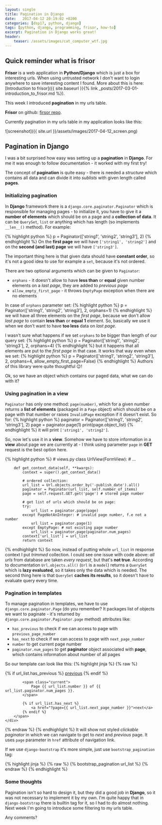 ```yaml
---
layout: single
title: Pagination in Django
date:   2017-04-12 20:19:02 +0200
categories: [dsp17, python, django]
tags: [python, django, programming, frisor, how-to]
excerpt: Pagination in Django works great!
header:
    teaser: /assets/images/cat_computer_wtf.jpg
---
```

## Quick reminder what is **frisor**

**Frisor** is a web application in **Python/Django** which is just a box for interesting urls. When using untrusted network
I don't want to login anywhere to save interesting content I found. More about this is here:
[Introduction to frisor]({{ site.baseurl }}{% link _posts/2017-03-01-introduction_to_frisor.md %}).

This week I introduced **pagination** in my urls table.

**Frisor** on github: [firsor repo](https://github.com/vevurka/frisor).

Currently pagination in my urls table in my application looks like this:

![screenshot]({{ site.url }}/assets/images/2017-04-12_screen.png)



## Pagination in **Django**

I was a bit surprised how easy was setting up a **pagination** in **Django**. For me it was
enough to follow documentation - it worked with my first try!

The concept of **pagination** is quite easy - there is needed a *structure* which contains
all data and can divide it into *sublists* with given length called **pages**.

### Initializing pagination

In **Django** framework there is a `django.core.paginator.Paginator` which is responsible for managing pages - to
initialize it, you have to give it a **number of elements** which should be on a page
and a **collection of data**. It can be `QuerySet`, `list` or anything which has length (so implements `__len__()` method). For example:

{% highlight python %}
    p = Paginator(['string1', 'string2', 'string3'], 2)
{% endhighlight %}
On the **first page** we will have `['string1', 'string2']` and on the **second (and last) page** we will have
`['string3']`.

The important thing here is that given data should have **constant order**, so it's not a good idea to use for example a
`set`, because it's not ordered.

There are two optional arguments which can be given to `Paginator`:

* `orphans` - it doesn't allow to have **less than** or **equal**
    given number elements on a *last page*, they are added to *previous page*
* `allow_empty_first_page` - it throws `EmptyPage` exception when there are no elements

In case of `orphans` parameter set:
{% highlight python %}
    p = Paginator(['string1', 'string2', 'string3'], 2, orphans=1)
{% endhighlight %}
we will have all three elements on the *first page*, because we don't allow *last page* to contain **less than**
or **equal** **1** element. So, basically we use it when we don't want to have **too less** data on *last page*.

I wasn't sure what happens if we set `orphans` to be bigger than length of our query set:
{% highlight python %}
    p = Paginator(['string1', 'string2', 'string3'], 2, orphans=4)
{% endhighlight %}
but it happens that all elements are put to the *first page* in that case. It works that way even when
we set:
{% highlight python %}
    p = Paginator(['string1', 'string2', 'string3'], 2,
                  orphans=4,
                  allow_empty_first_page=False)
{% endhighlight %}
Authors of this library were quite thoughtful :wink:!


Ok, so we have an object which contains our paged data, what we can do with it?

### Using pagination in a view

`Paginator` has only one method: `page(number)`, which for a given number returns a **list of elements** (packaged
in a `Page` object) which should be on a page with that number or raises `InvalidPage` exception if it doesn't exist.
So for:
{% highlight python %}
    paginator = Paginator(['string1', 'string2', 'string3'], 2)
    page = paginator.page(1)
    print(page.object_list)
{% endhighlight %}
it will print `['string1', 'string2']`.

So, now let's use it in a **view**. Somehow we have to store information in a **view** about page we are currently at -
I think using parameter `page` in **GET** request is the best option here.

{% highlight python %}
    # views.py
    class UrlView(FormView):
    # ...

        def get_context_data(self, **kwargs):
            context = super().get_context_data()

            # ordered collection:
            url_list = Url.objects.order_by('-publish_date').all()
            paginator = Paginator(url_list, self.number_of_items)
            page = self.request.GET.get('page') # stored page number

            # get list of urls which should be on page:
            try:
                url_list = paginator.page(page)
            except PageNotAnInteger: # invalid page number, f.e not a number
                url_list = paginator.page(1)
            except EmptyPage: # not existing page number
                url_list = paginator.page(paginator.num_pages)
            context['url_list'] = url_list
            return context
{% endhighlight %}
So now, instead of putting whole `url_list` in response context I put *trimmed* collection. I could see one issue with code
above: *all urls* from database are taken *every request*, but that's **not true**. According to
documentation `Url.objects.all()` (`Url` is a `model`)
returns a `QuerySet` which is **lazy evaluated**, so it takes only the data which is needed. The second thing here is
that `QuerySet` **caches its results**, so it doesn't have to evaluate query every time.

### Pagination in templates

To manage pagination in templates, we have to use `django.core.paginator.Page` (do you remember? It packages list of
objects we want to paginate - it's returned by `django.core.paginator.Paginator.page` method)
attributes like:

* `has_previous` to check if we can access to page with `previous_page_number`
* `has_next` to check if we can access to page with `next_page_number`
* `number` to get current page number
* `paginator.num_pages` to get **paginator** object associated with **page**, which contains information about
number of all pages

So our template can look like this:
{% highlight jinja %}
{% raw %}
    <!-- index.html -->
    <div class="pagination">
        <span class="step-links">
            {% if url_list.has_previous %}
                <a href="?page={{ url_list.previous_page_number }}">previous</a>
            {% endif %}

            <span class="current">
                Page {{ url_list.number }} of {{ url_list.paginator.num_pages }}.
            </span>

            {% if url_list.has_next %}
                <a href="?page={{ url_list.next_page_number }}">next</a>
            {% endif %}
        </span>
    </div>
{% endraw %}
{% endhighlight %}
It will show not styled *clickable paginator* in which we can navigate to get to *next* and *previous* page.
It uses `page` parameter in `href` attribute of navigation link.

If we use `django-bootstrap` it's more simple, just use `bootstrap_pagination` tag:

{% highlight jinja %}
    {% raw %} {% bootstrap_pagination url_list %} {% endraw %}
{% endhighlight %}

### Some thoughts

Pagination isn't so hard to design it, but they did a good job in **Django**, so it was not necessary to implement it
by my own. I'm quite happy that in `django-bootstrap` there is builtin tag for it, so I had to do almost nothing.
Next week I'm going to introduce some filtering to my urls table.

Any comments?